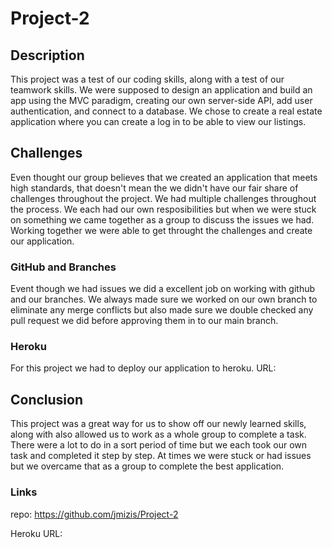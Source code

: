 # Project-2

## Description

This project was a test of our coding skills, along with a test of our teamwork skills.  We were supposed to design an application and build an app using the MVC paradigm, creating our own server-side API, add user authentication, and connect to a database. We chose to create a real estate application where you can create a log in to be able to view our listings.

## Challenges

Even thought our group believes that we created an application that meets high standards, that doesn't mean the we didn't have our fair share of challenges throughout the project. We had multiple challenges throughout the process. We each had our own resposibilities but when we were stuck on something we came together as a group to discuss the issues we had. Working together we were able to get throught the challenges and create our application.

### GitHub and Branches

Event though we had issues we did a excellent job on working with github and our branches. We always made sure we worked on our own branch to eliminate any merge conflicts but also made sure we double checked any pull request we did before approving them in to our main branch. 








### Heroku
For this project we had to deploy our application to heroku. 
URL:





## Conclusion

This project was a great way for us to show off our newly learned skills, along with also allowed us to work as a whole group to complete a task. There were a lot to do in a sort period of time but we each took our own task and completed it step by step. At times we were stuck or had issues but we overcame that as a group to complete the best application. 



### Links
repo: https://github.com/jmizis/Project-2

Heroku URL: 
